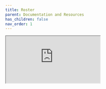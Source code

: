 ```yaml
---
title: Roster
parent: Documentation and Resources
has_children: false
nav_order: 1
---
```


<iframe src="https://docs.google.com/spreadsheets/d/e/2PACX-1vTBSUZce6ukTPQ3GNbdQw-_oXacOrVwCYbJvrBkckjyLW53WYtNS1FuM5Sq4qK20dEc9MF0n8ndF7kN/pubhtml?widget=true&amp;headers=false"></iframe>